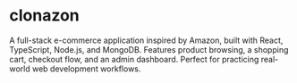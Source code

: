 # clonazon
A full-stack e-commerce application inspired by Amazon, built with React, TypeScript, Node.js, and MongoDB. Features product browsing, a shopping cart, checkout flow, and an admin dashboard. Perfect for practicing real-world web development workflows.
